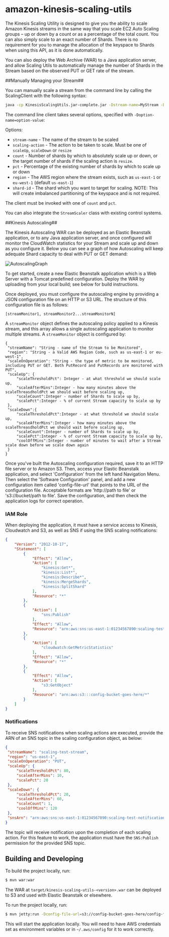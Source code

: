 amazon-kinesis-scaling-utils
============================

The Kinesis Scaling Utility is designed to give you the ability to scale Amazon Kinesis streams in the same way that you scale EC2 Auto Scaling groups – up or down by a count or as a percentage of the total count. You can also simply scale to an exact number of Shards. There is no requirement for you to manage the allocation of the keyspace to Shards when using this API, as it is done automatically.

You can also deploy the Web Archive (WAR) to a Java application server, and allow Scaling Utils to automatically manage the number of Shards in the Stream based on the observed PUT or GET rate of the stream.

##Manually Managing your Stream##

You can manually scale a stream from the command line by calling the ScalingClient with the following syntax:

```sh
java -cp KinesisScalingUtils.jar-complete.jar -Dstream-name=MyStream -Dscaling-action=scaleUp -Dcount=10 -Dregion=eu-west-1 ScalingClient
```

The command line client takes several options, specified with `-Doption-name=option-value`:

Options:
* `stream-name` - The name of the stream to be scaled
* `scaling-action` - The action to be taken to scale. Must be one of `scaleUp`, `scaleDown` or `resize`
* `count` - Number of shards by which to absolutely scale up or down, or the target number of shards if the scaling action is `resize`.
* `pct` - Percentage of the existing number of shards by which to scale up or down
* `region` - The AWS region where the stream exists, such as `us-east-1` or `eu-west-1` (default `us-east-1`)
* `shard-id` - The shard which you want to target for scaling. NOTE: This will create imbalanced partitioning of the keyspace and is not required.

The client must be invoked with one of `count` and `pct`.

You can also integrate the `StreamScaler` class with existing control systems.

##Kinesis Autoscaling##

The Kinesis Autoscaling WAR can be deployed as an Elastic Beanstalk application, or to any Java application server, and once configured will monitor the CloudWatch statistics for your Stream and scale up and down as you configure it. Below you can see a graph of how Autoscaling will keep adequate Shard capacity to deal with PUT or GET demand:

![AutoscalingGraph](https://s3-eu-west-1.amazonaws.com/meyersi-ire-aws/KinesisScalingUtility/img/KinesisAutoscalingGraph.png)

To get started, create a new Elastic Beanstalk application which is a Web Server with a Tomcat predefined configuration. Deploy the WAR by uploading from your local build; see below for build instructions.

Once deployed, you must configure the autoscaling engine by providing a JSON configuration file on an HTTP or S3 URL. The structure of this configuration file is as follows:

```
[streamMonitor1, streamMonitor2...streamMonitorN]
```

A `streamMonitor` object defines the autoscaling policy applied to a Kinesis stream, and this array allows a single autoscaling application to monitor multiple streams. A `streamMonitor` object is configured by:

```
{
 "streamName": "String - name of the Stream to be Monitored",
 "region": "String - a Valid AWS Region Code, such as us-east-1 or eu-west-1",
 "scaleOnOperation": "String - the type of metric to be monitored, including PUT or GET. Both PutRecord and PutRecords are monitored with PUT",
 "scaleUp": {
     "scaleThresholdPct": Integer - at what threshold we should scale up,
     "scaleAfterMins":Integer - how many minutes above the scaleThreasdholdPct we should wait before scaling up,
     "scaleCount":Integer - number of Shards to scale up by,
     "scalePct":Integer - % of current Stream capacity to scale up by
 },
 "scaleDown":{
     "scaleThresholdPct":Integer - at what threshold we should scale up,
     "scaleAfterMins":Integer - how many minutes above the scaleThreasdholdPct we should wait before scaling up,
     "scaleCount":Integer - number of Shards to scale up by,
     "scalePct":Integer - % of current Stream capacity to scale up by,
     "coolOffMins":Integer - number of minutes to wait after a Stream scale down before we scale down again
 }
}
```

Once you've built the Autoscaling configuration required, save it to an HTTP file server or to Amazon S3. Then, access your Elastic Beanstalk application, and select 'Configuration' from the left hand Navigation Menu. Then select the 'Software Configuration' panel, and add a new configuration item called 'config-file-url' that points to the URL of the configuration file. Acceptable formats are 'http://path to file' or 's3://bucket/path to file'. Save the configuration, and then check the application logs for correct operation.

### IAM Role ###

When deploying the application, it must have a service access to Kinesis,
Cloudwatch and S3, as well as SNS if using the SNS scaling notifications:

```json
{
    "Version": "2012-10-17",
    "Statement": [
        {
            "Effect": "Allow",
            "Action": [
                "kinesis:Get*",
                "kinesis:List*",
                "kinesis:Describe*",
                "kinesis:MergeShards",
                "kinesis:SplitShard"
            ],
            "Resource": "*"
        },
        {
            "Action": [
                "sns:Publish"
            ],
            "Effect": "Allow",
            "Resource": "arn:aws:sns:us-east-1:01234567890:scaling-test-notification"
        },
        {
            "Action": [
                "cloudwatch:GetMetricStatistics"
            ],
            "Effect": "Allow",
            "Resource": "*"
        },
        {
            "Effect": "Allow",
            "Action": [
                "s3:GetObject"
            ],
            "Resource": "arn:aws:s3:::config-bucket-goes-here/*"
        }
    ]
}
```

### Notifications ###

To receive SNS notifications when scaling actions are executed, provide the ARN of an SNS topic in the scaling
configuration object, as below:

```json
{
 "streamName": "scaling-test-stream",
 "region": "us-east-1",
 "scaleOnOperation": "PUT",
 "scaleUp": {
     "scaleThresholdPct": 80,
     "scaleAfterMins": 10,
     "scalePct": 20
 },
 "scaleDown": {
     "scaleThresholdPct": 20,
     "scaleAfterMins": 60,
     "scaleCount": 1,
     "coolOffMins": 120
 },
 "snsArn": "arn:aws:sns:us-east-1:01234567890:scaling-test-notification"
}
```

The topic will receive notification upon the completion of each scaling action. For this feature to work, the application
must have the `SNS:Publish` permission for the provided SNS topic.

## Building and Developing ##

To build the project locally, run:

```sh
$ mvn war:war
```

The WAR at `target/kinesis-scaling-utils-<version>.war` can be deployed to S3 and used with Elastic Beanstalk or elsewhere.

To run the project locally, run:

```sh
$ mvn jetty:run -Dconfig-file-url=s3://config-bucket-goes-here/config-file-name.json
```

This will start the application locally. You will need to have AWS credentials set as environment variables or in
`~/.aws/config` for it to work correctly.
